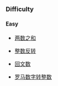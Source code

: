 ### Difficulty

#### Easy

- [两数之和](https://github.com/nvnvyezi/LeetCode/blob/master/1.%E4%B8%A4%E6%95%B0%E4%B9%8B%E5%92%8C.js)

- [整数反转](https://github.com/nvnvyezi/LeetCode/blob/master/2.%E6%95%B4%E6%95%B0%E5%8F%8D%E8%BD%AC.js)

- [回文数](https://github.com/nvnvyezi/LeetCode/blob/master/9.%E5%9B%9E%E6%96%87%E6%95%B0.js)

- [罗马数字转整数](https://github.com/nvnvyezi/LeetCode/blob/master/13.%E7%BD%97%E9%A9%AC%E6%95%B0%E5%AD%97%E8%BD%AC%E6%95%B4%E6%95%B0.js)
